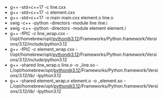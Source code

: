 * g++ -std=c++17 -c line.cxx
* g++ -std=c++17 -c element.cxx
* g++ -std=c++17 -o main  main.cxx element.o line.o 
* swig -c++ -python -directors -module line line.i
* swig -c++ -python -directors -module element element.i
* g++ -fPIC -c line_wrap.cxx -I/opt/homebrew/opt/python@3.12/Frameworks/Python.framework/Versions/3.12/include/python3.12
* g++ -fPIC -c element_wrap.cxx -I/opt/homebrew/opt/python@3.12/Frameworks/Python.framework/Versions/3.12/include/python3.12
*  g++ -shared line_wrap.o line.o -o _line.so -L/opt/homebrew/opt/python@3.12/Frameworks/Python.framework/Versions/3.12/lib/ -lpython3.12
* g++ -shared element_wrap.o element.o -o _element.so -L/opt/homebrew/opt/python@3.12/Frameworks/Python.framework/Versions/3.12/lib/ -lpython3.12